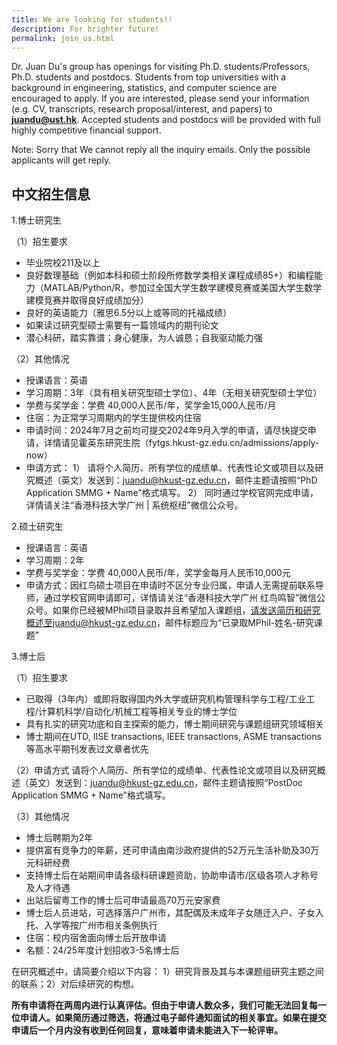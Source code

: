 ```yaml
---
title: We are looking for students!!
description: For brighter future!
permalink: join_us.html
---
```


<!-- {% include image.html url="be_boulder.jpg" %} -->

Dr. Juan Du's group has openings for visiting Ph.D. students/Professors, Ph.D. students and postdocs. Students from top universities with a background in engineering, statistics, and computer science are encouraged to apply. If you are interested, please send your information (e.g. CV, transcripts, research proposal/interest, and papers) to **juandu@ust.hk**. Accepted students and postdocs will be provided with full highly competitive financial support. 

Note: Sorry that We cannot reply all the inquiry emails. Only the possible applicants will get reply. 

## 中文招生信息
1.博士研究生

（1）招生要求
-	毕业院校211及以上
-	良好数理基础（例如本科和硕士阶段所修数学类相关课程成绩85+）和编程能力（MATLAB/Python/R，参加过全国大学生数学建模竞赛或美国大学生数学建模竞赛并取得良好成绩加分）
-	良好的英语能力（雅思6.5分以上或等同的托福成绩）
-	如果读过研究型硕士需要有一篇领域内的期刊论文
-	潜心科研，踏实靠谱；身心健康，为人诚恳；自我驱动能力强

（2）其他情况
-	授课语言：英语
-	学习周期：3年（具有相关研究型硕士学位）、4年（无相关研究型硕士学位）
-	学费与奖学金：学费 40,000人民币/年，奖学金15,000人民币/月
-	住宿：为正常学习周期内的学生提供校内住宿
-	申请时间：2024年7月之前均可提交2024年9月入学的申请，请尽快提交申请，详情请见霍英东研究生院（fytgs.hkust-gz.edu.cn/admissions/apply-now）
-	申请方式：
1）	请将个人简历、所有学位的成绩单、代表性论文或项目以及研究概述（英文）发送到：juandu@hkust-gz.edu.cn，邮件主题请按照“PhD Application SMMG + Name”格式填写。
2）	同时通过学校官网完成申请，详情请关注“香港科技大学广州 | 系统枢纽”微信公众号。

2.硕士研究生
-	授课语言：英语
-	学习周期：2年
-	学费与奖学金：学费 40,000人民币/年，奖学金每月人民币10,000元
-	申请方式：因红鸟硕士项目在申请时不区分专业归属，申请人无需提前联系导师，通过学校官网申请即可，详情请关注“香港科技大学广州 红鸟鸣智”微信公众号。如果你已经被MPhil项目录取并且希望加入课题组，请发送简历和研究概述至juandu@hkust-gz.edu.cn，邮件标题应为“已录取MPhil-姓名-研究课题”

3.博士后

（1）招生要求
-	已取得（3年内）或即将取得国内外大学或研究机构管理科学与工程/工业工程/计算机科学/自动化/机械工程等相关专业的博士学位
-	具有扎实的研究功底和自主探索的能力，博士期间研究与课题组研究领域相关
-	博士期间在UTD, IISE transactions,  IEEE transactions, ASME transactions等高水平期刊发表过文章者优先

（2）申请方式
请将个人简历、所有学位的成绩单、代表性论文或项目以及研究概述（英文）发送到：juandu@hkust-gz.edu.cn，邮件主题请按照“PostDoc Application SMMG + Name”格式填写。

（3）其他情况
-	博士后聘期为2年
-	提供富有竞争力的年薪，还可申请由南沙政府提供的52万元生活补助及30万元科研经费
-	支持博士后在站期间申请各级科研课题资助，协助申请市/区级各项人才称号及人才待遇
-	出站后留粤工作的博士后可申请最高70万元安家费
-	博士后人员进站，可选择落户广州市，其配偶及未成年子女随迁入户、子女入托、入学等按广州市相关条例执行
-	住宿：校内宿舍面向博士后开放申请
-	名额：24/25年度计划招收3-5名博士后

在研究概述中，请简要介绍以下内容：
1）研究背景及其与本课题组研究主题之间的联系；2）对后续研究的构想。

**所有申请将在两周内进行认真评估。但由于申请人数众多，我们可能无法回复每一位申请人。如果简历通过筛选，将通过电子邮件通知面试的相关事宜。如果在提交申请后一个月内没有收到任何回复，意味着申请未能进入下一轮评审。**



